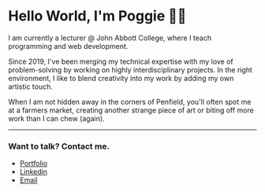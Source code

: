 # Hello World, I'm Poggie 👩‍💻

I am currently a lecturer @ John Abbott College, where I teach programming and web development.

Since 2019, I've been merging my technical expertise with my love of problem-solving by working on highly interdisciplinary projects. In the right environment, I like to blend creativity into my work by adding my own artistic touch.

When I am not hidden away in the corners of Penfield, you'll often spot me at a farmers market, creating another strange piece of art or biting off more work than I can chew (again).

<hr>

### Want to talk? Contact me.

- [Portfolio](https://www.elizabethpoggie.com/)
- [Linkedin](https://www.linkedin.com/in/elizabeth-poggie/)
- [Email](mailto:elizabethpoggie@gmail.com)
